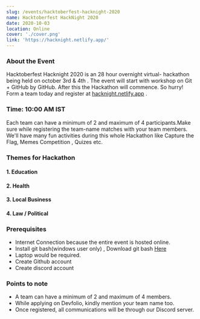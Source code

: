 ```yaml
---
slug: /events/hacktoberfest-hacknight-2020
name: Hacktoberfest HackNight 2020
date: 2020-10-03
location: Online
cover: './cover.png'
link: 'https://hacknight.netlify.app/'
---
```


### About the Event 
Hacktoberfest Hacknight 2020 is an 28 hour overnight  virtual- hackathon being held on october 3rd & 4th . The event will start with workshop on Git + GitHub by GitHub. After this the Hackathon will commence.
So hurry! Form a team today and register at [hacknight.netlify.app](https://hacknight.netlify.app/) .             


### Time: 10:00 AM IST
Each team can have a minimum of 2 and maximum of 4 participants.Make sure while registering the team-name matches with your team members.
We'll have many fun activities during this whole Hackathon like Capture the Flag, Memes Competition , Quizes etc.
 
 
### Themes for Hackathon
####    1. Education
####    2. Health
####    3. Local Business
####    4. Law / Political


### Prerequisites
- Internet Connection because the entire event is hosted online.
- Install git bash(windows user only) , 
  Download git bash [Here](https://git-scm.com/downloads )
- Laptop would be required.
- Create Github account
- Create discord account


### Points to note
- A team can have a minimum of 2 and maximum of 4 members.
- While applying on Devfolio, kindly mention your team name too.
- Once registered, all communications will be through our Discord server.






















